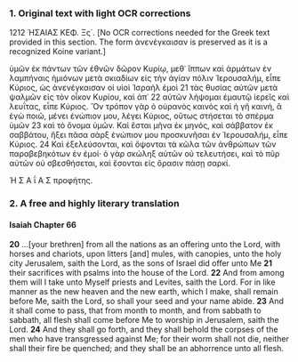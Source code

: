 ### 1. Original text with light OCR corrections

1212 ἩΣΑΙΑΣ ΚΕΦ. Ξς΄.
[No OCR corrections needed for the Greek text provided in this section. The form ἀνενέγκαισαν is preserved as it is a recognized Koine variant.]

ὑμῶν ἐκ πάντων τῶν ἐθνῶν δῶρον Κυρίῳ, μεθ᾽ ἵππων καὶ ἁρμάτων ἐν λαμπήναις ἡμιόνων μετὰ σκιαδίων εἰς τὴν ἁγίαν πόλιν
Ἱερουσαλήμ, εἶπε Κύριος, ὡς ἀνενέγκαισαν οἱ υἱοὶ Ἰσραὴλ ἐμοὶ
21 τὰς θυσίας αὐτῶν μετὰ ψαλμῶν εἰς τὸν οἶκον Κυρίου, καὶ ἀπ᾽
22 αὐτῶν λήψομαι ἐμαυτῷ ἱερεῖς καὶ λευΐτας, εἶπε Κύριος. Ὃν
τρόπον γὰρ ὁ οὐρανὸς καινὸς καὶ ἡ γῆ καινή, ἃ ἐγὼ ποιῶ, μένει
ἐνώπιον μου, λέγει Κύριος, οὕτως στήσεται τὸ σπέρμα ὑμῶν
23 καὶ τὸ ὄνομα ὑμῶν. Καὶ ἔσται μῆνα ἐκ μηνός, καὶ σάββατον
ἐκ σαββάτου, ἥξει πᾶσα σὰρξ ἐνώπιον μου προσκυνῆσαι ἐν Ἱερουσαλήμ, εἶπε Κύριος.
24 Καὶ ἐξελεύσονται, καὶ ὄψονται τὰ κῶλα τῶν ἀνθρώπων τῶν παραβεβηκότων ἐν ἐμοί· ὁ γὰρ σκώληξ αὐτῶν
οὐ τελευτήσει, καὶ τὸ πῦρ αὐτῶν οὐ σβεσθήσεται, καὶ ἔσονται
εἰς ὅρασιν πάσῃ σαρκί.

Ἡ Σ Α ΐ Α Σ προφήτης.

### 2. A free and highly literary translation

#### Isaiah Chapter 66

**20** ...[your brethren] from all the nations as an offering unto the Lord,
    with horses and chariots, upon litters [and] mules, with canopies,
    unto the holy city Jerusalem, saith the Lord,
    as the sons of Israel did offer unto Me
**21** their sacrifices with psalms into the house of the Lord.
**22** And from among them will I take unto Myself priests and Levites, saith the Lord.
    For in like manner as the new heaven and the new earth,
    which I make, shall remain before Me, saith the Lord,
    so shall your seed and your name abide.
**23** And it shall come to pass, that from month to month,
    and from sabbath to sabbath,
    all flesh shall come before Me to worship in Jerusalem, saith the Lord.
**24** And they shall go forth, and they shall behold the corpses of the men
    who have transgressed against Me;
    for their worm shall not die, neither shall their fire be quenched;
    and they shall be an abhorrence unto all flesh.